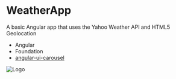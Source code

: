 # WeatherApp
A basic Angular app that uses the Yahoo Weather API and HTML5 Geolocation

* Angular
* Foundation
* [angular-ui-carousel](https://github.com/mihnsen/ui-carousel)

![Logo](http://philvr.com/Projects/img/misc/WeatherApp.png)
